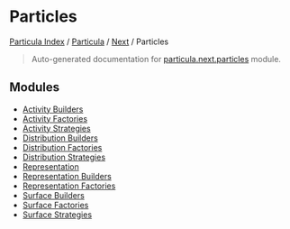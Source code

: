 # Particles

[Particula Index](../../../README.md#particula-index) / [Particula](../../index.md#particula) / [Next](../index.md#next) / Particles

> Auto-generated documentation for [particula.next.particles](https://github.com/Gorkowski/particula/blob/main/particula/next/particles/__init__.py) module.

## Modules

- [Activity Builders](./activity_builders.md)
- [Activity Factories](./activity_factories.md)
- [Activity Strategies](./activity_strategies.md)
- [Distribution Builders](./distribution_builders.md)
- [Distribution Factories](./distribution_factories.md)
- [Distribution Strategies](./distribution_strategies.md)
- [Representation](./representation.md)
- [Representation Builders](./representation_builders.md)
- [Representation Factories](./representation_factories.md)
- [Surface Builders](./surface_builders.md)
- [Surface Factories](./surface_factories.md)
- [Surface Strategies](./surface_strategies.md)
